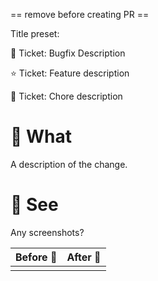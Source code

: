 == remove before creating PR ==

Title preset:

🐛 Ticket: Bugfix Description

⭐ Ticket: Feature description

🧹 Ticket: Chore description


# 🧩 What

A description of the change.



# 👀 See

Any screenshots?

| Before 🐛 | After 🦋 |
| --- | --- |
|  |  |

